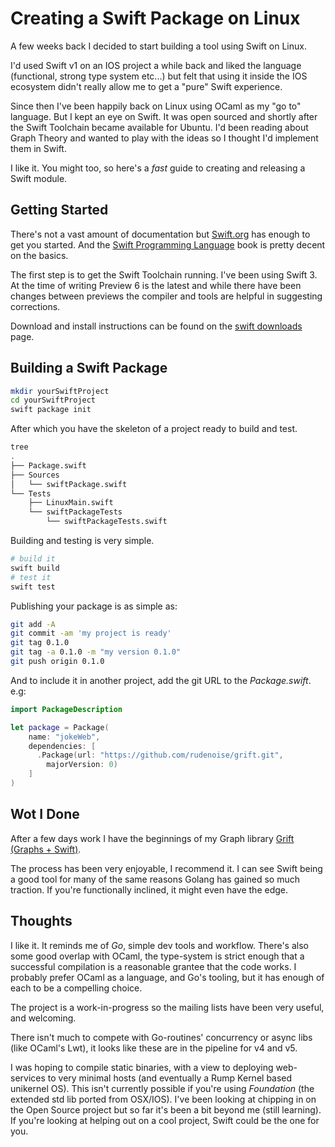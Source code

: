 # Creating a Swift Package on Linux

A few weeks back I decided to start building a tool using Swift on
Linux.

I'd used Swift v1 on an IOS project a while back and liked
the language (functional, strong type system etc...) but felt that
using it inside the IOS ecosystem didn't really allow me to get a
"pure" Swift experience.

Since then I've been happily back on Linux using OCaml as
my "go to" language. But I kept an eye on Swift. It was open
sourced and shortly after the Swift Toolchain became available for
Ubuntu. I'd been reading about Graph Theory and wanted to play with
the ideas so I thought I'd implement them in Swift.

I like it. You might too, so here's a _fast_ guide to creating and
releasing a Swift module.

## Getting Started

There's not a vast amount of documentation but [Swift.org](https://swift.org/)
has enough to get you started. And the
[Swift Programming Language](https://swift.org/documentation/#the-swift-programming-language)
book is pretty decent on the basics.

The first step is to get the Swift Toolchain running. I've been
using Swift 3. At the time of writing Preview 6 is the latest and
while there have been changes between previews the compiler and
tools are helpful in suggesting corrections.

Download and install
instructions can be found on the [swift downloads](https://swift.org/download/#previews)
page.

## Building a Swift Package

```sh
mkdir yourSwiftProject
cd yourSwiftProject
swift package init
```

After which you have the skeleton of a project ready to build and test.
```sh
tree
.
├── Package.swift
├── Sources
│   └── swiftPackage.swift
└── Tests
    ├── LinuxMain.swift
    └── swiftPackageTests
        └── swiftPackageTests.swift
```

Building and testing is very simple.
```sh
# build it
swift build
# test it
swift test
```

Publishing your package is as simple as:
```sh
git add -A
git commit -am 'my project is ready'
git tag 0.1.0
git tag -a 0.1.0 -m "my version 0.1.0"
git push origin 0.1.0
```

And to include it in another project, add the git URL to the
_Package.swift_. e.g:
```swift
import PackageDescription

let package = Package(
    name: "jokeWeb",
    dependencies: [
      .Package(url: "https://github.com/rudenoise/grift.git",
        majorVersion: 0)
    ]
)
```

## Wot I Done

After a few days work I have the beginnings of my Graph library
[Grift (Graphs + Swift)](https://github.com/rudenoise/grift).

The process has been very enjoyable, I recommend it. I can see
Swift being a good tool for many of the same reasons Golang has
gained so much traction. If you're functionally inclined, it might
even have the edge.

## Thoughts

I like it. It reminds me of _Go_, simple dev tools and workflow.
There's also some good overlap with OCaml, the type-system is
strict enough that a successful compilation is a reasonable
grantee that the code works. I probably prefer OCaml as a
language, and Go's tooling, but it has enough of each to be a
compelling choice.

The project is a work-in-progress so the mailing lists have been
very useful, and welcoming.

There isn't much to compete with Go-routines' concurrency or async
libs (like OCaml's Lwt), it looks like these are in the pipeline
for v4 and v5.

I was hoping to compile static binaries, with a view to deploying
web-services to very minimal hosts (and eventually a Rump Kernel
based unikernel OS). This isn't currently possible if you're using
_Foundation_ (the extended std lib ported from OSX/IOS). I've been
looking at chipping in on the Open Source project but so far it's
been a bit beyond me (still learning). If you're looking at helping
out on a cool project, Swift could be the one for you.
